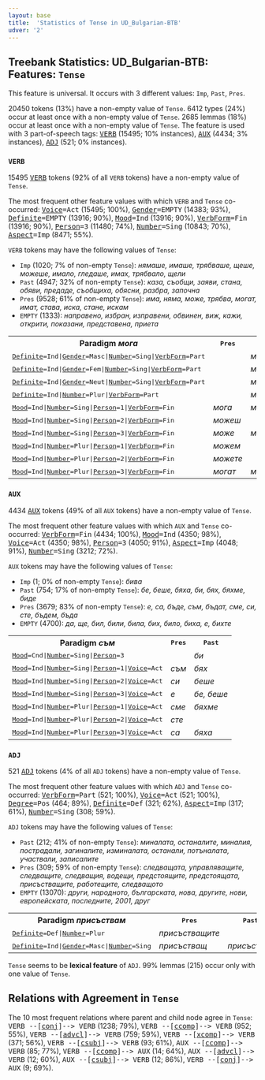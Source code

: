 ```yaml
---
layout: base
title:  'Statistics of Tense in UD_Bulgarian-BTB'
udver: '2'
---
```


## Treebank Statistics: UD_Bulgarian-BTB: Features: `Tense`

This feature is universal.
It occurs with 3 different values: `Imp`, `Past`, `Pres`.

20450 tokens (13%) have a non-empty value of `Tense`.
6412 types (24%) occur at least once with a non-empty value of `Tense`.
2685 lemmas (18%) occur at least once with a non-empty value of `Tense`.
The feature is used with 3 part-of-speech tags: <tt><a href="bg_btb-pos-VERB.html">VERB</a></tt> (15495; 10% instances), <tt><a href="bg_btb-pos-AUX.html">AUX</a></tt> (4434; 3% instances), <tt><a href="bg_btb-pos-ADJ.html">ADJ</a></tt> (521; 0% instances).

### `VERB`

15495 <tt><a href="bg_btb-pos-VERB.html">VERB</a></tt> tokens (92% of all `VERB` tokens) have a non-empty value of `Tense`.

The most frequent other feature values with which `VERB` and `Tense` co-occurred: <tt><a href="bg_btb-feat-Voice.html">Voice</a></tt><tt>=Act</tt> (15495; 100%), <tt><a href="bg_btb-feat-Gender.html">Gender</a></tt><tt>=EMPTY</tt> (14383; 93%), <tt><a href="bg_btb-feat-Definite.html">Definite</a></tt><tt>=EMPTY</tt> (13916; 90%), <tt><a href="bg_btb-feat-Mood.html">Mood</a></tt><tt>=Ind</tt> (13916; 90%), <tt><a href="bg_btb-feat-VerbForm.html">VerbForm</a></tt><tt>=Fin</tt> (13916; 90%), <tt><a href="bg_btb-feat-Person.html">Person</a></tt><tt>=3</tt> (11480; 74%), <tt><a href="bg_btb-feat-Number.html">Number</a></tt><tt>=Sing</tt> (10843; 70%), <tt><a href="bg_btb-feat-Aspect.html">Aspect</a></tt><tt>=Imp</tt> (8471; 55%).

`VERB` tokens may have the following values of `Tense`:

* `Imp` (1020; 7% of non-empty `Tense`): <em>нямаше, имаше, трябваше, щеше, можеше, имало, гледаше, имах, трябвало, щели</em>
* `Past` (4947; 32% of non-empty `Tense`): <em>каза, съобщи, заяви, стана, обяви, предаде, съобщиха, обясни, разбра, започна</em>
* `Pres` (9528; 61% of non-empty `Tense`): <em>има, няма, може, трябва, могат, имат, става, иска, стане, искам</em>
* `EMPTY` (1333): <em>направено, избран, изправени, обвинен, виж, кажи, открити, показани, представена, приета</em>

<table>
  <tr><th>Paradigm <i>мога</i></th><th><tt>Pres</tt></th><th><tt>Past</tt></th><th><tt>Imp</tt></th></tr>
  <tr><td><tt><tt><a href="bg_btb-feat-Definite.html">Definite</a></tt><tt>=Ind</tt>|<tt><a href="bg_btb-feat-Gender.html">Gender</a></tt><tt>=Masc</tt>|<tt><a href="bg_btb-feat-Number.html">Number</a></tt><tt>=Sing</tt>|<tt><a href="bg_btb-feat-VerbForm.html">VerbForm</a></tt><tt>=Part</tt></tt></td><td></td><td><em>могъл</em></td><td><em>можел</em></td></tr>
  <tr><td><tt><tt><a href="bg_btb-feat-Definite.html">Definite</a></tt><tt>=Ind</tt>|<tt><a href="bg_btb-feat-Gender.html">Gender</a></tt><tt>=Fem</tt>|<tt><a href="bg_btb-feat-Number.html">Number</a></tt><tt>=Sing</tt>|<tt><a href="bg_btb-feat-VerbForm.html">VerbForm</a></tt><tt>=Part</tt></tt></td><td></td><td><em>могла</em></td><td><em>можела</em></td></tr>
  <tr><td><tt><tt><a href="bg_btb-feat-Definite.html">Definite</a></tt><tt>=Ind</tt>|<tt><a href="bg_btb-feat-Gender.html">Gender</a></tt><tt>=Neut</tt>|<tt><a href="bg_btb-feat-Number.html">Number</a></tt><tt>=Sing</tt>|<tt><a href="bg_btb-feat-VerbForm.html">VerbForm</a></tt><tt>=Part</tt></tt></td><td></td><td><em>могло</em></td><td><em>можело</em></td></tr>
  <tr><td><tt><tt><a href="bg_btb-feat-Definite.html">Definite</a></tt><tt>=Ind</tt>|<tt><a href="bg_btb-feat-Number.html">Number</a></tt><tt>=Plur</tt>|<tt><a href="bg_btb-feat-VerbForm.html">VerbForm</a></tt><tt>=Part</tt></tt></td><td></td><td><em>могли</em></td><td><em>можели</em></td></tr>
  <tr><td><tt><tt><a href="bg_btb-feat-Mood.html">Mood</a></tt><tt>=Ind</tt>|<tt><a href="bg_btb-feat-Number.html">Number</a></tt><tt>=Sing</tt>|<tt><a href="bg_btb-feat-Person.html">Person</a></tt><tt>=1</tt>|<tt><a href="bg_btb-feat-VerbForm.html">VerbForm</a></tt><tt>=Fin</tt></tt></td><td><em>мога</em></td><td><em>можах</em></td><td><em>можех</em></td></tr>
  <tr><td><tt><tt><a href="bg_btb-feat-Mood.html">Mood</a></tt><tt>=Ind</tt>|<tt><a href="bg_btb-feat-Number.html">Number</a></tt><tt>=Sing</tt>|<tt><a href="bg_btb-feat-Person.html">Person</a></tt><tt>=2</tt>|<tt><a href="bg_btb-feat-VerbForm.html">VerbForm</a></tt><tt>=Fin</tt></tt></td><td><em>можеш</em></td><td></td><td></td></tr>
  <tr><td><tt><tt><a href="bg_btb-feat-Mood.html">Mood</a></tt><tt>=Ind</tt>|<tt><a href="bg_btb-feat-Number.html">Number</a></tt><tt>=Sing</tt>|<tt><a href="bg_btb-feat-Person.html">Person</a></tt><tt>=3</tt>|<tt><a href="bg_btb-feat-VerbForm.html">VerbForm</a></tt><tt>=Fin</tt></tt></td><td><em>може</em></td><td><em>можа</em></td><td><em>можеше</em></td></tr>
  <tr><td><tt><tt><a href="bg_btb-feat-Mood.html">Mood</a></tt><tt>=Ind</tt>|<tt><a href="bg_btb-feat-Number.html">Number</a></tt><tt>=Plur</tt>|<tt><a href="bg_btb-feat-Person.html">Person</a></tt><tt>=1</tt>|<tt><a href="bg_btb-feat-VerbForm.html">VerbForm</a></tt><tt>=Fin</tt></tt></td><td><em>можем</em></td><td></td><td><em>Можехме</em></td></tr>
  <tr><td><tt><tt><a href="bg_btb-feat-Mood.html">Mood</a></tt><tt>=Ind</tt>|<tt><a href="bg_btb-feat-Number.html">Number</a></tt><tt>=Plur</tt>|<tt><a href="bg_btb-feat-Person.html">Person</a></tt><tt>=2</tt>|<tt><a href="bg_btb-feat-VerbForm.html">VerbForm</a></tt><tt>=Fin</tt></tt></td><td><em>можете</em></td><td></td><td></td></tr>
  <tr><td><tt><tt><a href="bg_btb-feat-Mood.html">Mood</a></tt><tt>=Ind</tt>|<tt><a href="bg_btb-feat-Number.html">Number</a></tt><tt>=Plur</tt>|<tt><a href="bg_btb-feat-Person.html">Person</a></tt><tt>=3</tt>|<tt><a href="bg_btb-feat-VerbForm.html">VerbForm</a></tt><tt>=Fin</tt></tt></td><td><em>могат</em></td><td><em>можаха</em></td><td><em>можеха</em></td></tr>
</table>

### `AUX`

4434 <tt><a href="bg_btb-pos-AUX.html">AUX</a></tt> tokens (49% of all `AUX` tokens) have a non-empty value of `Tense`.

The most frequent other feature values with which `AUX` and `Tense` co-occurred: <tt><a href="bg_btb-feat-VerbForm.html">VerbForm</a></tt><tt>=Fin</tt> (4434; 100%), <tt><a href="bg_btb-feat-Mood.html">Mood</a></tt><tt>=Ind</tt> (4350; 98%), <tt><a href="bg_btb-feat-Voice.html">Voice</a></tt><tt>=Act</tt> (4350; 98%), <tt><a href="bg_btb-feat-Person.html">Person</a></tt><tt>=3</tt> (4050; 91%), <tt><a href="bg_btb-feat-Aspect.html">Aspect</a></tt><tt>=Imp</tt> (4048; 91%), <tt><a href="bg_btb-feat-Number.html">Number</a></tt><tt>=Sing</tt> (3212; 72%).

`AUX` tokens may have the following values of `Tense`:

* `Imp` (1; 0% of non-empty `Tense`): <em>бива</em>
* `Past` (754; 17% of non-empty `Tense`): <em>бе, беше, бяха, би, бях, бяхме, биде</em>
* `Pres` (3679; 83% of non-empty `Tense`): <em>е, са, бъде, съм, бъдат, сме, си, сте, бъдем, бъда</em>
* `EMPTY` (4700): <em>да, ще, бил, били, била, бих, било, биха, е, бихте</em>

<table>
  <tr><th>Paradigm <i>съм</i></th><th><tt>Pres</tt></th><th><tt>Past</tt></th></tr>
  <tr><td><tt><tt><a href="bg_btb-feat-Mood.html">Mood</a></tt><tt>=Cnd</tt>|<tt><a href="bg_btb-feat-Number.html">Number</a></tt><tt>=Sing</tt>|<tt><a href="bg_btb-feat-Person.html">Person</a></tt><tt>=3</tt></tt></td><td></td><td><em>би</em></td></tr>
  <tr><td><tt><tt><a href="bg_btb-feat-Mood.html">Mood</a></tt><tt>=Ind</tt>|<tt><a href="bg_btb-feat-Number.html">Number</a></tt><tt>=Sing</tt>|<tt><a href="bg_btb-feat-Person.html">Person</a></tt><tt>=1</tt>|<tt><a href="bg_btb-feat-Voice.html">Voice</a></tt><tt>=Act</tt></tt></td><td><em>съм</em></td><td><em>бях</em></td></tr>
  <tr><td><tt><tt><a href="bg_btb-feat-Mood.html">Mood</a></tt><tt>=Ind</tt>|<tt><a href="bg_btb-feat-Number.html">Number</a></tt><tt>=Sing</tt>|<tt><a href="bg_btb-feat-Person.html">Person</a></tt><tt>=2</tt>|<tt><a href="bg_btb-feat-Voice.html">Voice</a></tt><tt>=Act</tt></tt></td><td><em>си</em></td><td><em>беше</em></td></tr>
  <tr><td><tt><tt><a href="bg_btb-feat-Mood.html">Mood</a></tt><tt>=Ind</tt>|<tt><a href="bg_btb-feat-Number.html">Number</a></tt><tt>=Sing</tt>|<tt><a href="bg_btb-feat-Person.html">Person</a></tt><tt>=3</tt>|<tt><a href="bg_btb-feat-Voice.html">Voice</a></tt><tt>=Act</tt></tt></td><td><em>е</em></td><td><em>бе, беше</em></td></tr>
  <tr><td><tt><tt><a href="bg_btb-feat-Mood.html">Mood</a></tt><tt>=Ind</tt>|<tt><a href="bg_btb-feat-Number.html">Number</a></tt><tt>=Plur</tt>|<tt><a href="bg_btb-feat-Person.html">Person</a></tt><tt>=1</tt>|<tt><a href="bg_btb-feat-Voice.html">Voice</a></tt><tt>=Act</tt></tt></td><td><em>сме</em></td><td><em>бяхме</em></td></tr>
  <tr><td><tt><tt><a href="bg_btb-feat-Mood.html">Mood</a></tt><tt>=Ind</tt>|<tt><a href="bg_btb-feat-Number.html">Number</a></tt><tt>=Plur</tt>|<tt><a href="bg_btb-feat-Person.html">Person</a></tt><tt>=2</tt>|<tt><a href="bg_btb-feat-Voice.html">Voice</a></tt><tt>=Act</tt></tt></td><td><em>сте</em></td><td></td></tr>
  <tr><td><tt><tt><a href="bg_btb-feat-Mood.html">Mood</a></tt><tt>=Ind</tt>|<tt><a href="bg_btb-feat-Number.html">Number</a></tt><tt>=Plur</tt>|<tt><a href="bg_btb-feat-Person.html">Person</a></tt><tt>=3</tt>|<tt><a href="bg_btb-feat-Voice.html">Voice</a></tt><tt>=Act</tt></tt></td><td><em>са</em></td><td><em>бяха</em></td></tr>
</table>

### `ADJ`

521 <tt><a href="bg_btb-pos-ADJ.html">ADJ</a></tt> tokens (4% of all `ADJ` tokens) have a non-empty value of `Tense`.

The most frequent other feature values with which `ADJ` and `Tense` co-occurred: <tt><a href="bg_btb-feat-VerbForm.html">VerbForm</a></tt><tt>=Part</tt> (521; 100%), <tt><a href="bg_btb-feat-Voice.html">Voice</a></tt><tt>=Act</tt> (521; 100%), <tt><a href="bg_btb-feat-Degree.html">Degree</a></tt><tt>=Pos</tt> (464; 89%), <tt><a href="bg_btb-feat-Definite.html">Definite</a></tt><tt>=Def</tt> (321; 62%), <tt><a href="bg_btb-feat-Aspect.html">Aspect</a></tt><tt>=Imp</tt> (317; 61%), <tt><a href="bg_btb-feat-Number.html">Number</a></tt><tt>=Sing</tt> (308; 59%).

`ADJ` tokens may have the following values of `Tense`:

* `Past` (212; 41% of non-empty `Tense`): <em>миналата, останалите, миналия, пострадали, загиналите, изминалата, останали, потъналата, участвали, записалите</em>
* `Pres` (309; 59% of non-empty `Tense`): <em>следващата, управляващите, следващите, следващия, водещи, предстоящите, предстоящата, присъстващите, работещите, следващото</em>
* `EMPTY` (13070): <em>други, народното, българската, нова, другите, нови, европейската, последните, 2001, друг</em>

<table>
  <tr><th>Paradigm <i>присъствам</i></th><th><tt>Pres</tt></th><th><tt>Past</tt></th></tr>
  <tr><td><tt><tt><a href="bg_btb-feat-Definite.html">Definite</a></tt><tt>=Def</tt>|<tt><a href="bg_btb-feat-Number.html">Number</a></tt><tt>=Plur</tt></tt></td><td><em>присъстващите</em></td><td></td></tr>
  <tr><td><tt><tt><a href="bg_btb-feat-Definite.html">Definite</a></tt><tt>=Ind</tt>|<tt><a href="bg_btb-feat-Gender.html">Gender</a></tt><tt>=Masc</tt>|<tt><a href="bg_btb-feat-Number.html">Number</a></tt><tt>=Sing</tt></tt></td><td><em>присъстващ</em></td><td><em>присъствал</em></td></tr>
</table>

`Tense` seems to be **lexical feature** of `ADJ`. 99% lemmas (215) occur only with one value of `Tense`.

## Relations with Agreement in `Tense`

The 10 most frequent relations where parent and child node agree in `Tense`:
<tt>VERB --[<tt><a href="bg_btb-dep-conj.html">conj</a></tt>]--> VERB</tt> (1238; 79%),
<tt>VERB --[<tt><a href="bg_btb-dep-ccomp.html">ccomp</a></tt>]--> VERB</tt> (952; 55%),
<tt>VERB --[<tt><a href="bg_btb-dep-advcl.html">advcl</a></tt>]--> VERB</tt> (759; 59%),
<tt>VERB --[<tt><a href="bg_btb-dep-xcomp.html">xcomp</a></tt>]--> VERB</tt> (371; 56%),
<tt>VERB --[<tt><a href="bg_btb-dep-csubj.html">csubj</a></tt>]--> VERB</tt> (93; 61%),
<tt>AUX --[<tt><a href="bg_btb-dep-ccomp.html">ccomp</a></tt>]--> VERB</tt> (85; 77%),
<tt>VERB --[<tt><a href="bg_btb-dep-ccomp.html">ccomp</a></tt>]--> AUX</tt> (14; 64%),
<tt>AUX --[<tt><a href="bg_btb-dep-advcl.html">advcl</a></tt>]--> VERB</tt> (12; 60%),
<tt>AUX --[<tt><a href="bg_btb-dep-csubj.html">csubj</a></tt>]--> VERB</tt> (12; 86%),
<tt>VERB --[<tt><a href="bg_btb-dep-conj.html">conj</a></tt>]--> AUX</tt> (9; 69%).

